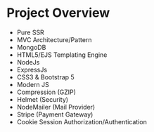<h1>Project Overview</h1>

<ul>
    <li>Pure SSR</li>
    <li>MVC Architecture/Pattern</li>
    <li>MongoDB</li>
    <li>HTML5/EJS Templating Engine</li>
    <li>NodeJs</li>
    <li>ExpressJs</li>
    <li>CSS3 & Bootstrap 5</li>
    <li>Modern JS</li>
    <li>Compression (GZIP)</li>
    <li>Helmet (Security)</li>
    <li>NodeMailer (Mail Provider)</li>
    <li>Stripe (Payment Gateway)</li>
    <li>Cookie Session Authorization/Authentication</li>
</ul>
